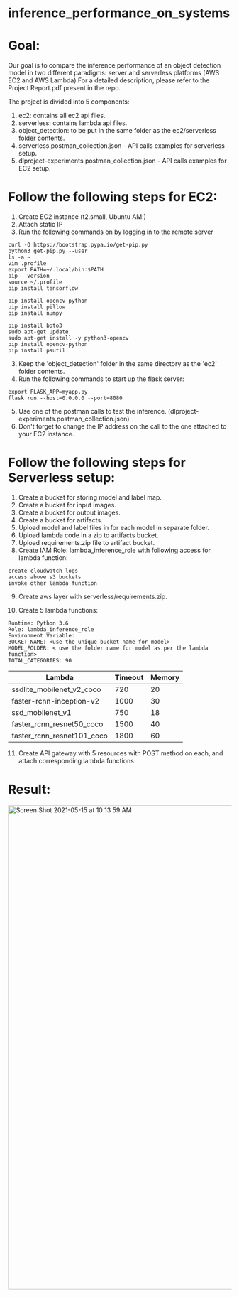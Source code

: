 # inference_performance_on_systems

# Goal:  
Our goal is to compare the inference performance of an object detection model in two different paradigms: server and serverless platforms (AWS EC2 and AWS Lambda).For a detailed description, please refer to the Project Report.pdf present in the repo.  

The project is divided into 5 components:  
1) ec2: contains all ec2 api files.  
2) serverless: contains lambda api files.  
3) object_detection: to be put in the same folder as the ec2/serverless folder contents.  
4) serverless.postman_collection.json - API calls examples for serverless setup.  
5) dlproject-experiments.postman_collection.json - API calls examples for EC2 setup.  

 
# Follow the following steps for EC2:
1) Create EC2 instance (t2.small, Ubuntu AMI)
2) Attach static IP
3) Run the following commands on by logging in to the remote server

```
curl -O https://bootstrap.pypa.io/get-pip.py
python3 get-pip.py --user
ls -a ~
vim .profile
export PATH=~/.local/bin:$PATH
pip --version
source ~/.profile
pip install tensorflow

pip install opencv-python
pip install pillow
pip install numpy

pip install boto3
sudo apt-get update
sudo apt-get install -y python3-opencv
pip install opencv-python
pip install psutil
```
3) Keep the 'object_detection' folder in the same directory as the 'ec2' folder contents.
4) Run the following commands to start up the flask server:
```
export FLASK_APP=myapp.py
flask run --host=0.0.0.0 --port=8080
```
5) Use one of the postman calls to test the inference. (dlproject-experiments.postman_collection.json)
6) Don't forget to change the IP address on the call to the one attached to your EC2 instance.  


# Follow the following steps for Serverless setup: 
1) Create a bucket for storing model and label map. 
2) Create a bucket for input images. 
3) Create a bucket for output images. 
4) Create a bucket for artifacts. 
5) Upload model and label files in for each model in separate folder. 
6) Upload lambda code in a zip to artifacts bucket. 
7) Upload requirements.zip file to artifact bucket. 
8) Create IAM Role: lambda_inference_role with following access for lambda function:  
```
create cloudwatch logs
access above s3 buckets
invoke other lambda function
```

9) Create aws layer with serverless/requirements.zip. 

10) Create 5 lambda functions:  
```
Runtime: Python 3.6
Role: lambda_inference_role
Environment Variable: 
BUCKET_NAME: <use the unique bucket name for model>
MODEL_FOLDER: < use the folder name for model as per the lambda function>
TOTAL_CATEGORIES: 90
```

Lambda | Timeout | Memory 
--- | --- | --- 
ssdlite_mobilenet_v2_coco | 720 | 20 
faster-rcnn-inception-v2 | 1000 | 30
ssd_mobilenet_v1 | 750 | 18 
faster_rcnn_resnet50_coco | 1500 | 40
faster_rcnn_resnet101_coco | 1800 | 60

11) Create API gateway with 5 resources with POST method on each, and attach corresponding lambda functions

# Result:
<img width="1090" alt="Screen Shot 2021-05-15 at 10 13 59 AM" src="https://user-images.githubusercontent.com/5769303/118364516-b8ffde00-b566-11eb-8cd0-18c0aa259ed1.png">

